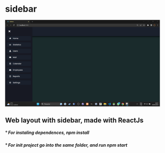 # sidebar

<div> <img src="https://raw.githubusercontent.com/gheysiell/images/main/sidebar.png"/> </div>
<div> <h2> Web layout with sidebar, made with ReactJs </h2> </div>
<div> <h5> ° For instaling dependences, npm install </h5> </div>
<div> <h5> ° For init project go into the same folder, and run npm start </h5> </div> 